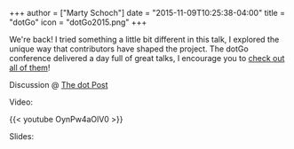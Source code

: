 +++
author = ["Marty Schoch"]
date = "2015-11-09T10:25:38-04:00"
title = "dotGo"
icon = "dotGo2015.png"
+++

We're back!  I tried something a little bit different in this talk, I explored the unique way that contributors have shaped the project.  The dotGo conference delivered a day full of great talks, I encourage you to [check out all of them](http://www.thedotpost.com/conference/dotgo-2015)!

Discussion @ [The dot Post](http://www.thedotpost.com/2015/11/marty-schoch-a-tour-of-the-bleve)

Video:

{{< youtube OynPw4aOlV0 >}}

Slides:

<script async class="speakerdeck-embed" data-id="5deddf2a4c67446e9d8526cc19fe6e13" data-ratio="1.77777777777778" src="//speakerdeck.com/assets/embed.js"></script>